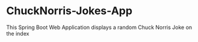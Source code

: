 # ChuckNorris-Jokes-App
This Spring Boot Web Application displays a random Chuck Norris Joke on the index
